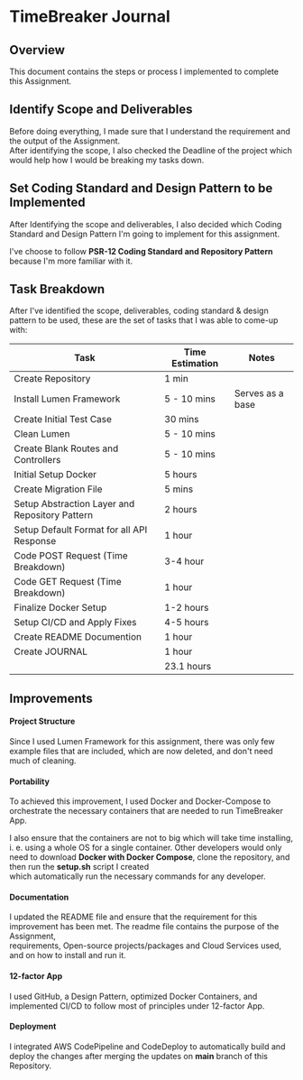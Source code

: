 # TimeBreaker Journal

## Overview
This document contains the steps or process I implemented to complete this Assignment.

## Identify Scope and Deliverables
Before doing everything, I made sure that I understand the requirement and the output of the Assignment.  
After identifying the scope, I also checked the Deadline of the project which would help how I would be
breaking my tasks down.

## Set Coding Standard and Design Pattern to be Implemented
After Identifying the scope and deliverables, I also decided which Coding Standard and Design Pattern I'm going to implement for this assignment. 

I've choose to follow **PSR-12 Coding Standard and Repository Pattern** because I'm more familiar with it.

## Task Breakdown
After I've identified the scope, deliverables, coding standard & design pattern to be used, these are the set of tasks that I was able to come-up with:

| Task | Time Estimation | Notes |
| ------ | ------ | ------ |
| Create Repository | 1 min | |
| Install Lumen Framework | 5 - 10 mins | Serves as a base |
| Create Initial Test Case | 30 mins |  |
| Clean Lumen | 5 - 10 mins |  |
| Create Blank Routes and Controllers | 5 - 10 mins |  |
| Initial Setup Docker | 5 hours |  |
| Create Migration File | 5 mins |  |
| Setup Abstraction Layer and Repository Pattern | 2 hours |  |
| Setup Default Format for all API Response | 1 hour |  |
| Code POST Request (Time Breakdown) | 3-4 hour |  |
| Code GET Request (Time Breakdown) | 1 hour |  |
| Finalize Docker Setup | 1-2 hours |  |
| Setup CI/CD and Apply Fixes | 4-5 hours |  |
| Create README Documention | 1 hour |  |
| Create JOURNAL | 1 hour |  |
|  | 23.1 hours |  |

## Improvements

#### Project Structure
Since I used Lumen Framework for this assignment, there was only few example files that are included, which are now deleted, and don't need much of cleaning.

#### Portability
To achieved this improvement, I used Docker and Docker-Compose to orchestrate the necessary containers that are needed to run TimeBreaker App.  

I also ensure that the containers are not to big which will take time installing, i. e. using a whole OS for a single container. 
Other developers would only need to download **Docker with Docker Compose**, clone the repository, and then run the **setup.sh** script I created  
which automatically run the necessary commands for any developer.

#### Documentation
I updated the README file and ensure that the requirement for this improvement has been met. The readme file contains the purpose of the Assignment,  
requirements, Open-source projects/packages and Cloud Services used, and on how to install and run it.

#### 12-factor App
I used GitHub, a Design Pattern, optimized Docker Containers, and implemented CI/CD to follow most of principles under 12-factor App.

#### Deployment
I integrated AWS CodePipeline and CodeDeploy to automatically build and deploy the changes after merging the updates on **main** branch of this Repository.
